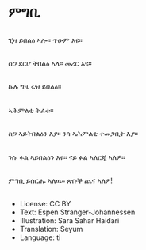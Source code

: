 # ምግቢ

##
ፒዛ ይበልዕ ኣሎ። ጥዑም እዩ።

##
ስጋ ደርሆ ትበልዕ ኣላ። መሪር እዩ።

##
ኩሉ ግዜ ሩዝ ይበልዕ።

##
ኣሕምልቲ ትፈቱ።

##
ስጋ ኣይትበልዕን እያ። ንሳ ኣሕምልቲ ተመጋቢት እያ።

##
ንሱ ፉል ኣይበልዕን እዩ። ናይ ፉል ኣለርጂ ኣለዎ።

##
ምግቢ ይሰርሑ ኣለዉ። ጽቡቕ ጨና ኣለዎ!

##
* License: CC BY
* Text: Espen Stranger-Johannessen
* Illustration: Sara Sahar Haidari
* Translation: Seyum
* Language: ti
